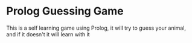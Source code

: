 # Prolog Guessing Game
This is a self learning game using Prolog, it will try to guess your animal, and if it doesn't it will learn with it
